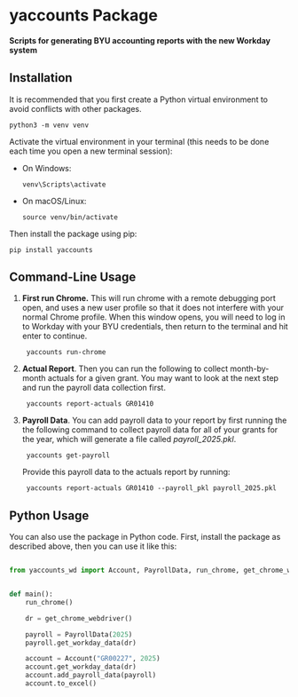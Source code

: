 # yaccounts Package
#### Scripts for generating BYU accounting reports with the new Workday system

## Installation
It is recommended that you first create a Python virtual environment to avoid conflicts with other packages. 

    python3 -m venv venv

Activate the virtual environment in your terminal (this needs to be done each time you open a new terminal session):
- On Windows:
    ```
    venv\Scripts\activate
    ```
- On macOS/Linux:
    ```
    source venv/bin/activate
    ```

Then install the package using pip:

    pip install yaccounts


## Command-Line Usage

1. **First run Chrome.**  This will run chrome with a remote debugging port open, and uses a new user profile so that it does not interfere with your normal Chrome profile.  When this window opens, you will need to log in to Workday with your BYU credentials, then return to the terminal and hit enter to continue.
    
        yaccounts run-chrome

2. **Actual Report**. Then you can run the following to collect month-by-month actuals for a given grant.  You may want to look at the next step and run the payroll data collection first.

        yaccounts report-actuals GR01410

3. **Payroll Data**. You can add payroll data to your report by first running the the following command to collect payroll data for all of your grants for the year, which will generate a file called *payroll_2025.pkl*.

        yaccounts get-payroll

    Provide this payroll data to the actuals report by running:

        yaccounts report-actuals GR01410 --payroll_pkl payroll_2025.pkl

## Python Usage

You can also use the package in Python code.  First, install the package as described above, then you can use it like this:

```python

from yaccounts_wd import Account, PayrollData, run_chrome, get_chrome_webdriver


def main():
    run_chrome()

    dr = get_chrome_webdriver()

    payroll = PayrollData(2025)
    payroll.get_workday_data(dr)

    account = Account("GR00227", 2025)
    account.get_workday_data(dr)
    account.add_payroll_data(payroll)
    account.to_excel()
```